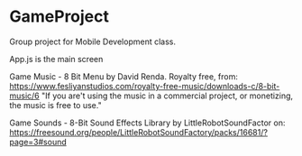 # GameProject
Group project for Mobile Development class.

App.js is the main screen

Game Music - 8 Bit Menu by David Renda.  Royalty free, from: 
https://www.fesliyanstudios.com/royalty-free-music/downloads-c/8-bit-music/6
"If you are't using the music in a commercial project, or monetizing, the music is free to use."

Game Sounds - 8-Bit Sound Effects Library by LittleRobotSoundFactor on:
https://freesound.org/people/LittleRobotSoundFactory/packs/16681/?page=3#sound

